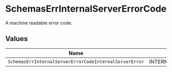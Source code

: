 # SchemasErrInternalServerErrorCode

A machine readable error code.


## Values

| Name                                                   | Value                                                  |
| ------------------------------------------------------ | ------------------------------------------------------ |
| `SchemasErrInternalServerErrorCodeInternalServerError` | INTERNAL_SERVER_ERROR                                  |